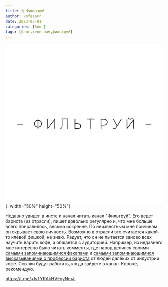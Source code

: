 ```yaml
---
title: 🗒 Фильтруй
author: kofezavr
date: 2023-03-01
categories: [Блог]
tags: [блог,телеграм,фильтруй]
--- 
```

![Фильтруй](/assets/img/posts/23/03/filtruy.jpg){: width="50%" height="50%"}

Недавно увидел в инсте и начал читать канал "Фильтруй". Его ведет бариста (из отрасли), пишет довольно регулярно и, что мне больше всего понравилось, весьма искренне. По неизвестным мне причинам он скрывает свою личность. Возможно в отрасли это считается какой-то клёвой фишкой, не знаю. Радует, что он не пытается заново всех научить варить кофе, а общается с аудиторией. Например, из недавнего мне интересно было читать комменты, где народ делился своими [самыми запоминающимися факапами](https://t.me/c/1151681641/897) и [самыми запоминающимися высказываниями о профессии бариста](https://t.me/c/1151681641/890) от людей далёких от индустрии кофе. Ссылки будут работать, когда зайдете в канал. Короче, рекомендую.

https://t.me/+lsTYRAkHVFoyNmJi